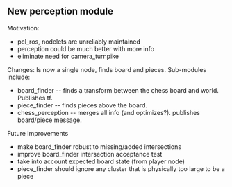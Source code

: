 ## New perception module

Motivation:
 * pcl_ros, nodelets are unreliably maintained
 * perception could be much better with more info
 * eliminate need for camera_turnpike

Changes:
Is now a single node, finds board and pieces. Sub-modules include:
   * board_finder -- finds a transform between the chess board and world. Publishes tf.
   * piece_finder -- finds pieces above the board.
   * chess_perception -- merges all info (and optimizes?). publishes board/piece message.

Future Improvements
 * make board_finder robust to missing/added intersections
 * improve board_finder intersection acceptance test
 * take into account expected board state (from player node)
 * piece_finder should ignore any cluster that is physically too large to be a piece
